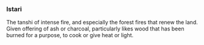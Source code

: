### Istari

The tanshi of intense fire, and especially the forest fires that renew the land. Given offering of ash or charcoal, particularly likes wood that has been burned for a purpose, to cook or give heat or light.

